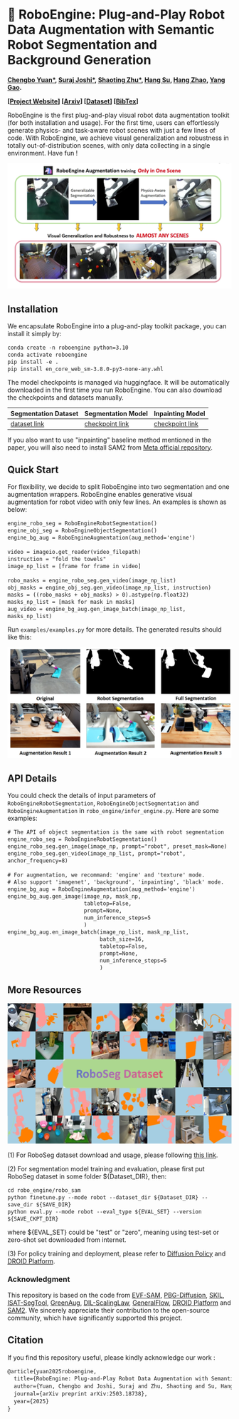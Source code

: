 
<h1> 🦄 RoboEngine: Plug-and-Play Robot Data Augmentation with Semantic Robot Segmentation and Background Generation </h1>

**[Chengbo Yuan*](https://michaelyuancb.github.io/), [Suraj Joshi*](https://x.com/nonlinearjunkie), [Shaoting Zhu*](https://zst1406217.github.io/), [Hang Su](https://scholar.google.com/citations?user=dxN1_X0AAAAJ&hl=en), [Hang Zhao](https://hangzhaomit.github.io/), [Yang Gao](https://yang-gao.weebly.com/).**

**[[Project Website](https://roboengine.github.io/)] [[Arxiv](https://arxiv.org/abs/2503.18738)] [[Dataset](https://huggingface.co/datasets/michaelyuanqwq/roboseg)] [[BibTex](#jump)]**

RoboEngine is the first plug-and-play visual robot data augmentation toolkit (for both installation and usage). For the first time, users can effortlessly generate physics- and task-aware robot scenes with just a few lines of code. With RoboEngine, we achieve visual generalization and robustness in totally out-of-distribution scenes, with only data collecting in a single environment. Have fun !

![teaser](assets/teaser_pic.png "teaser")

## Installation

We encapsulate RoboEngine into a plug-and-play toolkit package, you can install it simply by:

```
conda create -n roboengine python=3.10
conda activate roboengine
pip install -e .
pip install en_core_web_sm-3.8.0-py3-none-any.whl
```

The model checkpoints is managed via huggingface. It will be automatically downloaded in the first time you run RoboEngine. You can also download the checkpoints and datasets manually. 

|  Segmentation Dataset   | Segmentation Model  | Inpainting Model |
|  ----  |  ----  |  ----  |
|   [dataset link](https://huggingface.co/datasets/michaelyuanqwq/roboseg)  |  [checkpoint link](https://huggingface.co/michaelyuanqwq/roboengine-sam)  |  [checkpoint link](https://huggingface.co/michaelyuanqwq/roboengine-bg-diffusion)  |

If you also want to use "inpainting" baseline method mentioned in the paper, you will also need to install SAM2 from [Meta official repository](https://github.com/facebookresearch/sam2).


## Quick Start

For flexibility, we decide to split RoboEngine into two segmentation and one augmentation wrappers. RoboEngine enables generative visual augmentation for robot video with only few lines. An examples is shown as below: 

```
engine_robo_seg = RoboEngineRobotSegmentation()
engine_obj_seg = RoboEngineObjectSegmentation()
engine_bg_aug = RoboEngineAugmentation(aug_method='engine') 

video = imageio.get_reader(video_filepath)
instruction = "fold the towels"
image_np_list = [frame for frame in video]

robo_masks = engine_robo_seg.gen_video(image_np_list)
obj_masks = engine_obj_seg.gen_video(image_np_list, instruction) 
masks = ((robo_masks + obj_masks) > 0).astype(np.float32)
masks_np_list = [mask for mask in masks]
aug_video = engine_bg_aug.gen_image_batch(image_np_list, masks_np_list)
```

Run ``examples/examples.py`` for more details. The generated results should like this: 

![quick_start](assets/quick_start.png "quick_start")

## API Details

You could check the details of input parameters of ``RoboEngineRobotSegmentation``, ``RoboEngineObjectSegmentation`` and ``RoboEngineAugmentation`` in ``robo_engine/infer_engine.py``. Here are some examples:

```
# The API of object segmentation is the same with robot segmentation
engine_robo_seg = RoboEngineRobotSegmentation()
engine_robo_seg.gen_image(image_np, prompt="robot", preset_mask=None)
engine_robo_seg.gen_video(image_np_list, prompt="robot", anchor_frequency=8)

# For augmentation, we recommand: 'engine' and 'texture' mode. 
# Also support 'imagenet', 'background', 'inpainting', 'black' mode.
engine_bg_aug = RoboEngineAugmentation(aug_method='engine')  
engine_bg_aug.gen_image(image_np, mask_np, 
                        tabletop=False, 
                        prompt=None, 
                        num_inference_steps=5
                        )
engine_bg_aug.en_image_batch(image_np_list, mask_np_list, 
                             batch_size=16, 
                             tabletop=False,
                             prompt=None, 
                             num_inference_steps=5
                             )
```

## More Resources

![roboseg](assets/roboseg.png "roboseg")

(1) For RoboSeg dataset download and usage, please following [this link](https://huggingface.co/datasets/michaelyuanqwq/roboseg).

(2) For segmentation model training and evaluation, please first put RoboSeg dataset in some folder ${Dataset_DIR}, then:
```
cd robo_engine/robo_sam
python finetune.py --mode robot --dataset_dir ${Dataset_DIR} --save_dir ${SAVE_DIR}
python eval.py --mode robot --eval_type ${EVAL_SET} --version ${SAVE_CKPT_DIR}
```

where ${EVAL_SET} could be "test" or  "zero", meaning using test-set or zero-shot set downloaded from internet. 

(3) For policy training and deployment, please refer to [Diffusion Policy](https://github.com/Fanqi-Lin/Data-Scaling-Laws/tree/master/diffusion_policy) and [DROID Platform](https://github.com/droid-dataset/droid).

### Acknowledgment

This repository is based on the code from [EVF-SAM](https://github.com/hustvl/EVF-SAM), [PBG-Diffusion](https://github.com/yahoo/photo-background-generation), [SKIL](https://github.com/Shengjiewang-Jason/SKIL), [ISAT-SegTool](https://github.com/yatengLG/ISAT_with_segment_anything), [GreenAug](https://github.com/eugeneteoh/greenaug), [DIL-ScalingLaw](https://github.com/Fanqi-Lin/Data-Scaling-Laws/tree/master/diffusion_policy), [GeneralFlow](https://github.com/michaelyuancb/general_flow), [DROID Platform](https://github.com/droid-dataset/droid) and [SAM2](https://github.com/facebookresearch/sam2). We sincerely appreciate their contribution to the open-source community, which have significantly supported this project.

## Citation

If you find this repository useful, please kindly acknowledge our work <span id="jump">:</span>
```tex
@article{yuan2025roboengine,
  title={RoboEngine: Plug-and-Play Robot Data Augmentation with Semantic Robot Segmentation and Background Generation},
  author={Yuan, Chengbo and Joshi, Suraj and Zhu, Shaoting and Su, Hang and Zhao, Hang and Gao, Yang},
  journal={arXiv preprint arXiv:2503.18738},
  year={2025}
}
```